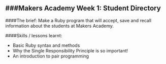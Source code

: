 ###Makers Academy Week 1: Student Directory
-----------------------------------------

####The brief: Make a Ruby program that will accept, save and recall information about the students at Makers Academy.

####Skills / lessons learnt:
 * Basic Ruby syntax and methods
 * Why the Single Responsibility Principle is so important!
 * An introduction to pair programming
